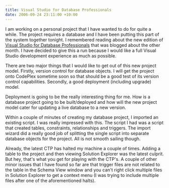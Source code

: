 ```yaml
---
title: Visual Studio for Database Professionals
date: 2006-09-24 23:11:00 +10:00
---
```


I am working on a personal project that I have wanted to do for quite a while. The project requires a database and I have been putting this part of the system together tonight. I remembered reading about the new edition of [Visual Studio for Database Professionals][0] that was blogged about the other month. I have decided to give this a run because I would like a full Visual Studio development experience as much as possible.

There are two major things that I would like to get out of this new project model. Firstly, version control for database objects. I will get the project onto CodePlex sometime soon so that should be a good test of its version control capabilities. Secondly, a good deployment (including upgrade) model. 

<!--more-->

Deployment is going to be the really interesting thing for me. How is a database project going to be built/deployed and how will the new project model cater for updating a live database to a new version. 

Within a couple of minutes of creating my database project, I imported an existing script. I was really impressed with this. The script I had was a script that created tables, constraints, relationships and triggers. The import wizard did a really good job of splitting the single script into separate database objects for the project. All is not smooth sailing though. 

Already, the latest CTP has halted my machine a couple of times. Adding a table to the project and then viewing Solution Explorer was the latest culprit. But hey, that's what you get for playing with the CTP's. A couple of other minor issues that I have found so far are that trigger files are not related to the table in the Schema View window and you can't right click multiple files in Solution Explorer to get a context menu (I was trying to include multiple files after one of the aforementioned halts).

[0]: http://msdn.microsoft.com/vstudio/teamsystem/products/dbpro/
